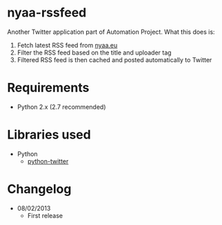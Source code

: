 # nyaa-rssfeed

Another Twitter application part of Automation Project. What this does is:
1. Fetch latest RSS feed from [nyaa.eu](http://nyaa.eu/?page=rss)
2. Filter the RSS feed based on the title and uploader tag
3. Filtered RSS feed is then cached and posted automatically to Twitter

# Requirements
* Python 2.x (2.7 recommended)

# Libraries used
* Python
	* [python-twitter](https://github.com/bear/python-twitter)

# Changelog
* 08/02/2013
	* First release
